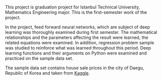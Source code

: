 This project is graduation project for Istanbul Technical University, Mathematics Engineering major. This is the first-semester work of the project.

In the project, feed forward neural networks, which are subject of deep learning was thoroughly examined during first semester. The mathematical relationships and the parameters affecting the result were learned, the related equations were examined. In addition, regression problem sample was studied to reinforce what was learned throughout this period. Deep learning functions and their arguments on Python were examined and practiced on the sample data set.

The sample data set contains house sale prices in the city of Daegu, Republic of Korea and taken from [Kaggle](https://www.kaggle.com/gunhee/koreahousedata).
